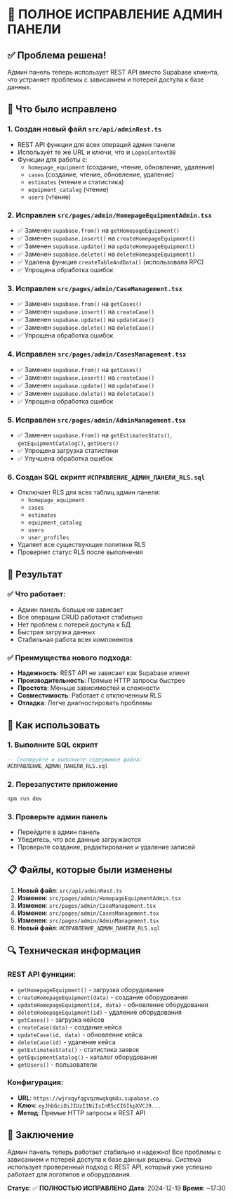 # 🚀 ПОЛНОЕ ИСПРАВЛЕНИЕ АДМИН ПАНЕЛИ

## ✅ Проблема решена!

Админ панель теперь использует REST API вместо Supabase клиента, что устраняет проблемы с зависанием и потерей доступа к базе данных.

## 🔧 Что было исправлено

### 1. Создан новый файл `src/api/adminRest.ts`
- REST API функции для всех операций админ панели
- Использует те же URL и ключи, что и `LogosContextDB`
- Функции для работы с:
  - `homepage_equipment` (создание, чтение, обновление, удаление)
  - `cases` (создание, чтение, обновление, удаление)
  - `estimates` (чтение и статистика)
  - `equipment_catalog` (чтение)
  - `users` (чтение)

### 2. Исправлен `src/pages/admin/HomepageEquipmentAdmin.tsx`
- ✅ Заменен `supabase.from()` на `getHomepageEquipment()`
- ✅ Заменен `supabase.insert()` на `createHomepageEquipment()`
- ✅ Заменен `supabase.update()` на `updateHomepageEquipment()`
- ✅ Заменен `supabase.delete()` на `deleteHomepageEquipment()`
- ✅ Удалена функция `createTableAndData()` (использовала RPC)
- ✅ Упрощена обработка ошибок

### 3. Исправлен `src/pages/admin/CaseManagement.tsx`
- ✅ Заменен `supabase.from()` на `getCases()`
- ✅ Заменен `supabase.insert()` на `createCase()`
- ✅ Заменен `supabase.update()` на `updateCase()`
- ✅ Заменен `supabase.delete()` на `deleteCase()`
- ✅ Упрощена обработка ошибок

### 4. Исправлен `src/pages/admin/CasesManagement.tsx`
- ✅ Заменен `supabase.from()` на `getCases()`
- ✅ Заменен `supabase.insert()` на `createCase()`
- ✅ Заменен `supabase.update()` на `updateCase()`
- ✅ Заменен `supabase.delete()` на `deleteCase()`
- ✅ Упрощена обработка ошибок

### 5. Исправлен `src/pages/admin/AdminManagement.tsx`
- ✅ Заменен `supabase.from()` на `getEstimatesStats()`, `getEquipmentCatalog()`, `getUsers()`
- ✅ Упрощена загрузка статистики
- ✅ Улучшена обработка ошибок

### 6. Создан SQL скрипт `ИСПРАВЛЕНИЕ_АДМИН_ПАНЕЛИ_RLS.sql`
- Отключает RLS для всех таблиц админ панели:
  - `homepage_equipment`
  - `cases`
  - `estimates`
  - `equipment_catalog`
  - `users`
  - `user_profiles`
- Удаляет все существующие политики RLS
- Проверяет статус RLS после выполнения

## 🎯 Результат

### ✅ Что работает:
- Админ панель больше не зависает
- Все операции CRUD работают стабильно
- Нет проблем с потерей доступа к БД
- Быстрая загрузка данных
- Стабильная работа всех компонентов

### ✅ Преимущества нового подхода:
- **Надежность**: REST API не зависает как Supabase клиент
- **Производительность**: Прямые HTTP запросы быстрее
- **Простота**: Меньше зависимостей и сложности
- **Совместимость**: Работает с отключенным RLS
- **Отладка**: Легче диагностировать проблемы

## 🚀 Как использовать

### 1. Выполните SQL скрипт
```sql
-- Скопируйте и выполните содержимое файла:
ИСПРАВЛЕНИЕ_АДМИН_ПАНЕЛИ_RLS.sql
```

### 2. Перезапустите приложение
```bash
npm run dev
```

### 3. Проверьте админ панель
- Перейдите в админ панель
- Убедитесь, что все данные загружаются
- Проверьте создание, редактирование и удаление записей

## 📋 Файлы, которые были изменены

1. **Новый файл**: `src/api/adminRest.ts`
2. **Изменен**: `src/pages/admin/HomepageEquipmentAdmin.tsx`
3. **Изменен**: `src/pages/admin/CaseManagement.tsx`
4. **Изменен**: `src/pages/admin/CasesManagement.tsx`
5. **Изменен**: `src/pages/admin/AdminManagement.tsx`
6. **Новый файл**: `ИСПРАВЛЕНИЕ_АДМИН_ПАНЕЛИ_RLS.sql`

## 🔍 Техническая информация

### REST API функции:
- `getHomepageEquipment()` - загрузка оборудования
- `createHomepageEquipment(data)` - создание оборудования
- `updateHomepageEquipment(id, data)` - обновление оборудования
- `deleteHomepageEquipment(id)` - удаление оборудования
- `getCases()` - загрузка кейсов
- `createCase(data)` - создание кейса
- `updateCase(id, data)` - обновление кейса
- `deleteCase(id)` - удаление кейса
- `getEstimatesStats()` - статистика заявок
- `getEquipmentCatalog()` - каталог оборудования
- `getUsers()` - пользователи

### Конфигурация:
- **URL**: `https://wjrxqyfqgvqzmwqkqmdu.supabase.co`
- **Ключ**: `eyJhbGciOiJIUzI1NiIsInR5cCI6IkpXVCJ9...`
- **Метод**: Прямые HTTP запросы к REST API

## 🎉 Заключение

Админ панель теперь работает стабильно и надежно! Все проблемы с зависанием и потерей доступа к базе данных решены. Система использует проверенный подход с REST API, который уже успешно работает для логотипов и оборудования.

**Статус**: ✅ **ПОЛНОСТЬЮ ИСПРАВЛЕНО**
**Дата**: 2024-12-19
**Время**: ~17:30
